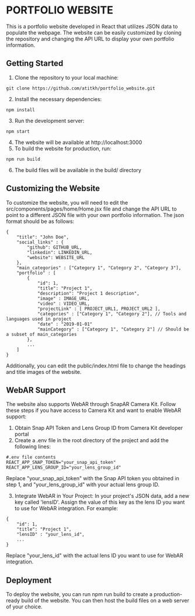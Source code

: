 # PORTFOLIO WEBSITE

This is a portfolio website developed in React that utilizes JSON data to populate the webpage. The website can be easily customized by cloning the repository and changing the API URL to display your own portfolio information.

## Getting Started

1) Clone the repository to your local machine: 
```
git clone https://github.com/atitkh/portfolio_website.git
```
2) Install the necessary dependencies: 
```
npm install
```
3) Run the development server: 
```
npm start
```
4) The website will be available at http://localhost:3000
5) To build the website for production, run: 
```
npm run build
```
6) The build files will be available in the build/ directory

## Customizing the Website

To customize the website, you will need to edit the src/components/pages/home/Home.jsx file and change the API URL to point to a different JSON file with your own portfolio information. The json format should be as follows:

```
{
    "title": "John Doe",
    "social_links" : {
        "github": GITHUB_URL,
        "linkedin": LINKEDIN_URL,
        "website": WEBSITE_URL
    },
    "main_categories" : ["Category 1", "Category 2", "Category 3"],
    "portfolio" : [
        {
            "id": 1,
            "title": "Project 1",
            "description": "Project 1 description",
            "image" : IMAGE_URL,
            "video" : VIDEO_URL,
            "projectLink" : [ PROJECT_URL1, PROJECT_URL2 ],
            "categories" : ["Category 1", "Category 2"], // Tools and languages used in project
            "date" : "2019-01-01"
            "mainCategory" : ["Category 1", "Category 2"] // Should be a subset of main_categories
        },
        ...
    ]
}
```

Additionally, you can edit the public/index.html file to change the headings and title images of the website.

## WebAR Support

The website also supports WebAR through SnapAR Camera Kit. Follow these steps if you have access to Camera Kit and want to enable WebAR support:

1) Obtain Snap API Token and Lens Group ID from Camera Kit developer portal
2) Create a .env file in the root directory of the project and add the following lines:

```
#.env file contents
REACT_APP_SNAP_TOKEN="your_snap_api_token"
REACT_APP_LENS_GROUP_ID="your_lens_group_id"
```
Replace "your_snap_api_token" with the Snap API token you obtained in step 1, and "your_lens_group_id" with your actual lens group ID.

3) Integrate WebAR in Your Project: In your project's JSON data, add a new key called 'lensID'. Assign the value of this key as the lens ID you want to use for WebAR integration. For example:

```
{
    "id": 1,
    "title": "Project 1",
    "lensID" : "your_lens_id",
    ...
}
``` 
Replace "your_lens_id" with the actual lens ID you want to use for WebAR integration.

## Deployment

To deploy the website, you can run npm run build to create a production-ready build of the website. You can then host the build files on a web server of your choice.